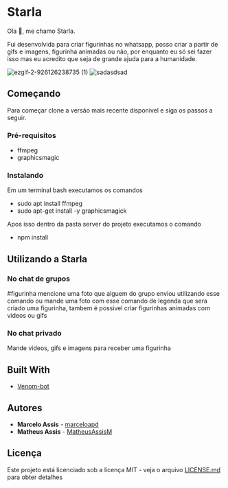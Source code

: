 # Starla

Ola 👋, me chamo Starla. 

Fui desenvolvida para criar figurinhas no whatsapp, posso criar a partir de gifs e imagens, figurinha animadas ou não, por enquanto eu só sei fazer isso mas eu acredito que seja de grande ajuda para a humanidade.


![ezgif-2-926126238735 (1)](https://user-images.githubusercontent.com/71731452/111242959-f4ba0e00-85de-11eb-873b-32ca87556165.gif)   ![sadasdsad](https://user-images.githubusercontent.com/71731452/111244354-7d39ae00-85e1-11eb-9e44-b1116645414e.png) 

## Começando

Para começar clone a versão mais recente disponivel e siga os passos a seguir.

### Pré-requisitos

* ffmpeg 
* graphicsmagic

### Instalando

Em um terminal bash executamos os comandos

* sudo apt install ffmpeg
* sudo apt-get install -y graphicsmagick

Apos isso dentro da pasta server do projeto executamos o comando

* npm install

## Utilizando a Starla

### No chat de grupos

#figurinha mencione uma foto que alguem do grupo enviou utilizando esse comando ou mande uma foto com esse comando de legenda que sera criado uma figurinha, tambem é possivel criar figurinhas animadas com videos ou gifs

### No chat privado

Mande videos, gifs e imagens para receber uma figurinha

## Built With

* [Venom-bot](https://www.npmjs.com/package/venom-bot)

## Autores

* **Marcelo Assis** - [marceloapd](https://github.com/marceloapd)
* **Matheus Assis** - [MatheusAssisM](https://github.com/MatheusAssisM)

## Licença

Este projeto está licenciado sob a licença MIT - veja o arquivo [LICENSE.md](LICENSE.md) para obter detalhes

